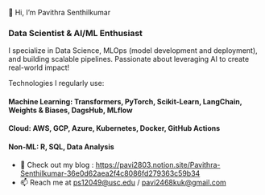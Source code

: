 👋 Hi, I’m Pavithra Senthilkumar

### Data Scientist & AI/ML Enthusiast
I specialize in Data Science, MLOps (model development and deployment), and building scalable pipelines. Passionate about leveraging AI to create real-world impact!

Technologies I regularly use:
#### Machine Learning: Transformers, PyTorch, Scikit-Learn, LangChain, Weights & Biases, DagsHub, MLflow
#### Cloud: AWS, GCP, Azure, Kubernetes, Docker, GitHub Actions
#### Non-ML: R, SQL, Data Analysis

  
- 📝 Check out my blog : https://pavi2803.notion.site/Pavithra-Senthilkumar-36e0d62aea2f4c8086fd279363c59b34
- 📫 Reach me at ps12049@usc.edu / pavi2468kuk@gmail.com

<!---
pavi2803/pavi2803 is a ✨ special ✨ repository because its `README.md` (this file) appears on your GitHub profile.
You can click the Preview link to take a look at your changes.
--->

